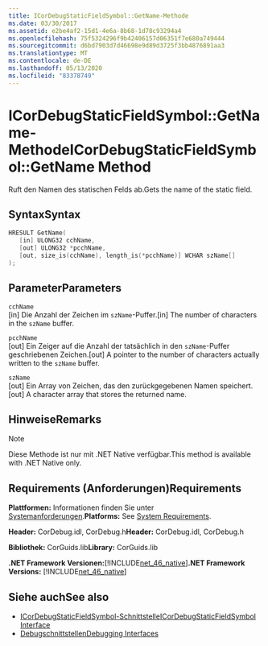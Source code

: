 ```yaml
---
title: ICorDebugStaticFieldSymbol::GetName-Methode
ms.date: 03/30/2017
ms.assetid: e2be4af2-15d1-4e6a-8b68-1d78c93294a4
ms.openlocfilehash: 75f5324296f9b42406157d06351f7e680a749444
ms.sourcegitcommit: d6bd7903d7d46698e9d89d3725f3bb4876891aa3
ms.translationtype: MT
ms.contentlocale: de-DE
ms.lasthandoff: 05/13/2020
ms.locfileid: "83378749"
---
```

# <a name="icordebugstaticfieldsymbolgetname-method"></a><span data-ttu-id="66b95-102">ICorDebugStaticFieldSymbol::GetName-Methode</span><span class="sxs-lookup"><span data-stu-id="66b95-102">ICorDebugStaticFieldSymbol::GetName Method</span></span>
<span data-ttu-id="66b95-103">Ruft den Namen des statischen Felds ab.</span><span class="sxs-lookup"><span data-stu-id="66b95-103">Gets the name of the static field.</span></span>  
  
## <a name="syntax"></a><span data-ttu-id="66b95-104">Syntax</span><span class="sxs-lookup"><span data-stu-id="66b95-104">Syntax</span></span>  
  
```cpp  
HRESULT GetName(  
   [in] ULONG32 cchName,
   [out] ULONG32 *pcchName,
   [out, size_is(cchName), length_is(*pcchName)] WCHAR szName[]  
);  
```  
  
## <a name="parameters"></a><span data-ttu-id="66b95-105">Parameter</span><span class="sxs-lookup"><span data-stu-id="66b95-105">Parameters</span></span>  
 `cchName`  
 <span data-ttu-id="66b95-106">[in] Die Anzahl der Zeichen im `szName`-Puffer.</span><span class="sxs-lookup"><span data-stu-id="66b95-106">[in] The number of characters in the `szName` buffer.</span></span>  
  
 `pcchName`  
 <span data-ttu-id="66b95-107">[out] Ein Zeiger auf die Anzahl der tatsächlich in den `szName`-Puffer geschriebenen Zeichen.</span><span class="sxs-lookup"><span data-stu-id="66b95-107">[out] A pointer to the number of characters actually written to the `szName` buffer.</span></span>  
  
 `szName`  
 <span data-ttu-id="66b95-108">[out] Ein Array von Zeichen, das den zurückgegebenen Namen speichert.</span><span class="sxs-lookup"><span data-stu-id="66b95-108">[out] A character array that stores the returned name.</span></span>  
  
## <a name="remarks"></a><span data-ttu-id="66b95-109">Hinweise</span><span class="sxs-lookup"><span data-stu-id="66b95-109">Remarks</span></span>  
  
> [!NOTE]
> <span data-ttu-id="66b95-110">Diese Methode ist nur mit .NET Native verfügbar.</span><span class="sxs-lookup"><span data-stu-id="66b95-110">This method is available with .NET Native only.</span></span>  
  
## <a name="requirements"></a><span data-ttu-id="66b95-111">Requirements (Anforderungen)</span><span class="sxs-lookup"><span data-stu-id="66b95-111">Requirements</span></span>  
 <span data-ttu-id="66b95-112">**Plattformen:** Informationen finden Sie unter [Systemanforderungen](../../get-started/system-requirements.md).</span><span class="sxs-lookup"><span data-stu-id="66b95-112">**Platforms:** See [System Requirements](../../get-started/system-requirements.md).</span></span>  
  
 <span data-ttu-id="66b95-113">**Header:** CorDebug.idl, CorDebug.h</span><span class="sxs-lookup"><span data-stu-id="66b95-113">**Header:** CorDebug.idl, CorDebug.h</span></span>  
  
 <span data-ttu-id="66b95-114">**Bibliothek:** CorGuids.lib</span><span class="sxs-lookup"><span data-stu-id="66b95-114">**Library:** CorGuids.lib</span></span>  
  
 <span data-ttu-id="66b95-115">**.NET Framework Versionen:**[!INCLUDE[net_46_native](../../../../includes/net-46-native-md.md)]</span><span class="sxs-lookup"><span data-stu-id="66b95-115">**.NET Framework Versions:** [!INCLUDE[net_46_native](../../../../includes/net-46-native-md.md)]</span></span>  
  
## <a name="see-also"></a><span data-ttu-id="66b95-116">Siehe auch</span><span class="sxs-lookup"><span data-stu-id="66b95-116">See also</span></span>

- [<span data-ttu-id="66b95-117">ICorDebugStaticFieldSymbol-Schnittstelle</span><span class="sxs-lookup"><span data-stu-id="66b95-117">ICorDebugStaticFieldSymbol Interface</span></span>](icordebugstaticfieldsymbol-interface.md)
- [<span data-ttu-id="66b95-118">Debugschnittstellen</span><span class="sxs-lookup"><span data-stu-id="66b95-118">Debugging Interfaces</span></span>](debugging-interfaces.md)
